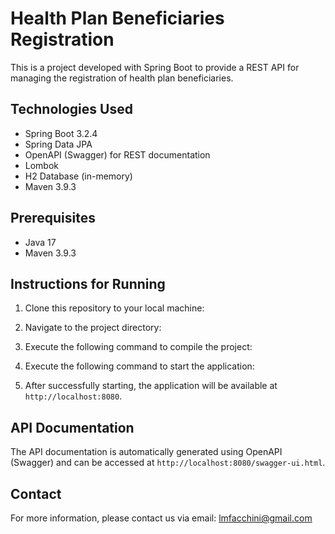 # Health Plan Beneficiaries Registration

This is a project developed with Spring Boot to provide a REST API for managing the registration of health plan beneficiaries.

## Technologies Used

- Spring Boot 3.2.4
- Spring Data JPA
- OpenAPI (Swagger) for REST documentation
- Lombok
- H2 Database (in-memory)
- Maven 3.9.3

## Prerequisites

- Java 17
- Maven 3.9.3

## Instructions for Running

1. Clone this repository to your local machine:


2. Navigate to the project directory:


3. Execute the following command to compile the project:



4. Execute the following command to start the application:



5. After successfully starting, the application will be available at `http://localhost:8080`.

## API Documentation

The API documentation is automatically generated using OpenAPI (Swagger) and can be accessed at `http://localhost:8080/swagger-ui.html`.

## Contact

For more information, please contact us via email: lmfacchini@gmail.com

